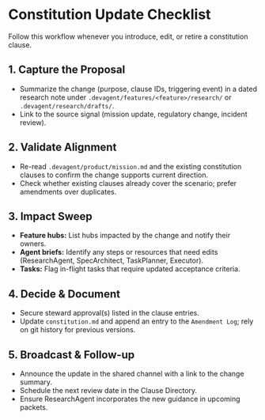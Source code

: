 # Constitution Update Checklist

Follow this workflow whenever you introduce, edit, or retire a constitution clause.

## 1. Capture the Proposal
- Summarize the change (purpose, clause IDs, triggering event) in a dated research note under `.devagent/features/<feature>/research/` or `.devagent/research/drafts/`.
- Link to the source signal (mission update, regulatory change, incident review).

## 2. Validate Alignment
- Re-read `.devagent/product/mission.md` and the existing constitution clauses to confirm the change supports current direction.
- Check whether existing clauses already cover the scenario; prefer amendments over duplicates.

## 3. Impact Sweep
- **Feature hubs:** List hubs impacted by the change and notify their owners.
- **Agent briefs:** Identify any steps or resources that need edits (ResearchAgent, SpecArchitect, TaskPlanner, Executor).
- **Tasks:** Flag in-flight tasks that require updated acceptance criteria.

## 4. Decide & Document
- Secure steward approval(s) listed in the clause entries.
- Update `constitution.md` and append an entry to the `Amendment Log`; rely on git history for previous versions.

## 5. Broadcast & Follow-up
- Announce the update in the shared channel with a link to the change summary.
- Schedule the next review date in the Clause Directory.
- Ensure ResearchAgent incorporates the new guidance in upcoming packets.
